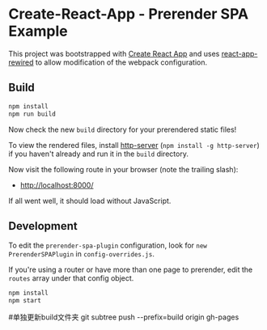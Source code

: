 # Create-React-App - Prerender SPA Example

This project was bootstrapped with [Create React App](https://github.com/facebookincubator/create-react-app) and uses [react-app-rewired](https://github.com/timarney/react-app-rewired) to allow modification of the webpack configuration.

## Build

```bash
npm install
npm run build
```

Now check the new `build` directory for your prerendered static files!

To view the rendered files, install [http-server](https://www.npmjs.com/package/http-server) (`npm install -g http-server`) if you haven't already and run it in the `build` directory.

Now visit the following route in your browser (note the trailing slash):

- [http://localhost:8000/](http://localhost:8000/)

If all went well, it should load without JavaScript.

## Development

To edit the `prerender-spa-plugin` configuration, look for `new PrerenderSPAPlugin` in `config-overrides.js`.

If you're using a router or have more than one page to prerender, edit the `routes` array under that config object.

```bash
npm install
npm start
```
#单独更新build文件夹
git subtree push --prefix=build origin gh-pages
